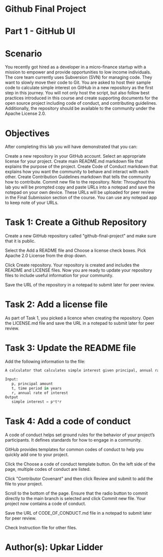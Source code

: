 # Github Final Project

# Part 1 - GitHub UI
# Scenario

You recently got hired as a developer in a micro-finance startup with a mission to empower and provide opportunities to low income individuals. The core team currently uses Subversion (SVN) for managing code. They want to slowly move their code to Git. You are asked to host their sample code to calculate simple interest on GitHub in a new repository as the first step in this journey. You will not only host the script, but also follow best practices introduced in this course and create supporting documents for the open source project including code of conduct, and contributing guidelines. Additionally, the repository should be available to the community under the Apache License 2.0.

# Objectives
After completing this lab you will have demonstrated that you can:

Create a new repository in your GitHub account. Select an appropriate license for your project. Create main README.md markdown file that explains the purpose of the project. Create Code of Conduct markdown that explains how you want the community to behave and interact with each other. Create Contribution Guidelines markdown that tells the community how to contribute. Commit new file to the repository. Note: Throughout this lab you will be prompted copy and paste URLs into a notepad and save the notepad on your own device. These URLs will be uploaded for peer review in the Final Submission section of the course. You can use any notepad app to keep note of your URLs.

# Task 1: Create a Github Repository
Create a new GitHub repository called "github-final-project" and make sure that it is public.

Select the Add a README file and Choose a license check boxes. Pick Apache 2.0 License from the drop down.

Click Create repository. Your repository is created and includes the README and LICENSE files. Now you are ready to update your repository files to include useful information for your community.

Save the URL of the repository in a notepad to submit later for peer review.

# Task 2: Add a license file
As part of Task 1, you picked a licence when creating the repository. Open the LICENSE.md file and save the URL in a notepad to submit later for peer review.

# Task 3: Update the README file
Add the following information to the file:
```python
A calculator that calculates simple interest given principal, annual rate of interest and time period in years.

Input:
   p, principal amount
   t, time period in years
   r, annual rate of interest
Output
   simple interest = p*t*r
```

# Task 4: Add a code of conduct
A code of conduct helps set ground rules for the behavior of your project’s participants. It defines standards for how to engage in a community.

GitHub provides templates for common codes of conduct to help you quickly add one to your project.

Click the Choose a code of conduct template button. On the left side of the page, multiple codes of conduct are listed.

Click "Contributor Covenant" and then click Review and submit to add the file to your project.

Scroll to the bottom of the page. Ensure that the radio button to commit directly to the main branch is selected and click Commit new file. Your project now contains a code of conduct.

Save the URL of CODE_OF_CONDUCT.md file in a notepad to submit later for peer review.

Check Instruction file for other files.

# Author(s): Upkar Lidder
